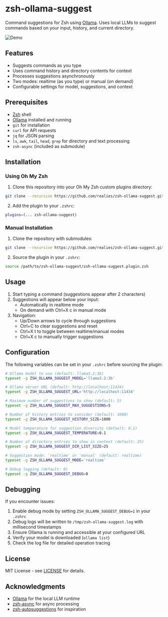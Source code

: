 # zsh-ollama-suggest

Command suggestions for Zsh using [Ollama](https://ollama.ai/). Uses local LLMs to suggest commands based on your input, history, and current directory.

![Demo](https://github.com/user-attachments/assets/86ab6538-02f6-49d4-ac45-144df403027d)

## Features

- Suggests commands as you type
- Uses command history and directory contents for context
- Processes suggestions asynchronously
- Two modes: realtime (as you type) or manual (on demand)
- Configurable settings for model, suggestions, and context

## Prerequisites

- [Zsh](https://www.zsh.org/) shell
- [Ollama](https://ollama.ai/) installed and running
- `git` for installation
- `curl` for API requests
- `jq` for JSON parsing
- `ls`, `awk`, `tail`, `head`, `grep` for directory and text processing
- `zsh-async` (included as submodule)

## Installation

### Using Oh My Zsh

1. Clone this repository into your Oh My Zsh custom plugins directory:
```bash
git clone --recursive https://github.com/realies/zsh-ollama-suggest.git ${ZSH_CUSTOM:-~/.oh-my-zsh/custom}/plugins/zsh-ollama-suggest
```

2. Add the plugin to your `.zshrc`:
```bash
plugins=(... zsh-ollama-suggest)
```

### Manual Installation

1. Clone the repository with submodules:
```bash
git clone --recursive https://github.com/realies/zsh-ollama-suggest.git
```

2. Source the plugin in your `.zshrc`:
```bash
source /path/to/zsh-ollama-suggest/zsh-ollama-suggest.plugin.zsh
```

## Usage

1. Start typing a command (suggestions appear after 2 characters)
2. Suggestions will appear below your input:
   - Automatically in realtime mode
   - On demand with Ctrl+X c in manual mode
3. Navigation:
   - Up/Down arrows to cycle through suggestions
   - Ctrl+C to clear suggestions and reset
   - Ctrl+X t to toggle between realtime/manual modes
   - Ctrl+X c to manually trigger suggestions

## Configuration

The following variables can be set in your `.zshrc` before sourcing the plugin:

```zsh
# Ollama model to use (default: llama3.2:3b)
typeset -g ZSH_OLLAMA_SUGGEST_MODEL='llama3.2:3b'

# Ollama server URL (default: http://localhost:11434)
typeset -g ZSH_OLLAMA_SUGGEST_URL='http://localhost:11434'

# Maximum number of suggestions to show (default: 5)
typeset -g ZSH_OLLAMA_SUGGEST_MAX_SUGGESTIONS=5

# Number of history entries to consider (default: 1000)
typeset -g ZSH_OLLAMA_SUGGEST_HISTORY_SIZE=1000

# Model temperature for suggestion diversity (default: 0.1)
typeset -g ZSH_OLLAMA_SUGGEST_TEMPERATURE=0.1

# Number of directory entries to show in context (default: 25)
typeset -g ZSH_OLLAMA_SUGGEST_DIR_LIST_SIZE=25

# Suggestion mode: 'realtime' or 'manual' (default: realtime)
typeset -g ZSH_OLLAMA_SUGGEST_MODE='realtime'

# Debug logging (default: 0)
typeset -g ZSH_OLLAMA_SUGGEST_DEBUG=0
```

## Debugging

If you encounter issues:

1. Enable debug mode by setting `ZSH_OLLAMA_SUGGEST_DEBUG=1` in your `.zshrc`
2. Debug logs will be written to `/tmp/zsh-ollama-suggest.log` with millisecond timestamps
3. Ensure Ollama is running and accessible at your configured URL
4. Verify your model is downloaded (`ollama list`)
5. Check the log file for detailed operation tracing

## License

MIT License - see [LICENSE](LICENSE) for details.

## Acknowledgments

- [Ollama](https://ollama.ai/) for the local LLM runtime
- [zsh-async](https://github.com/mafredri/zsh-async) for async processing
- [zsh-autosuggestions](https://github.com/zsh-users/zsh-autosuggestions) for inspiration

